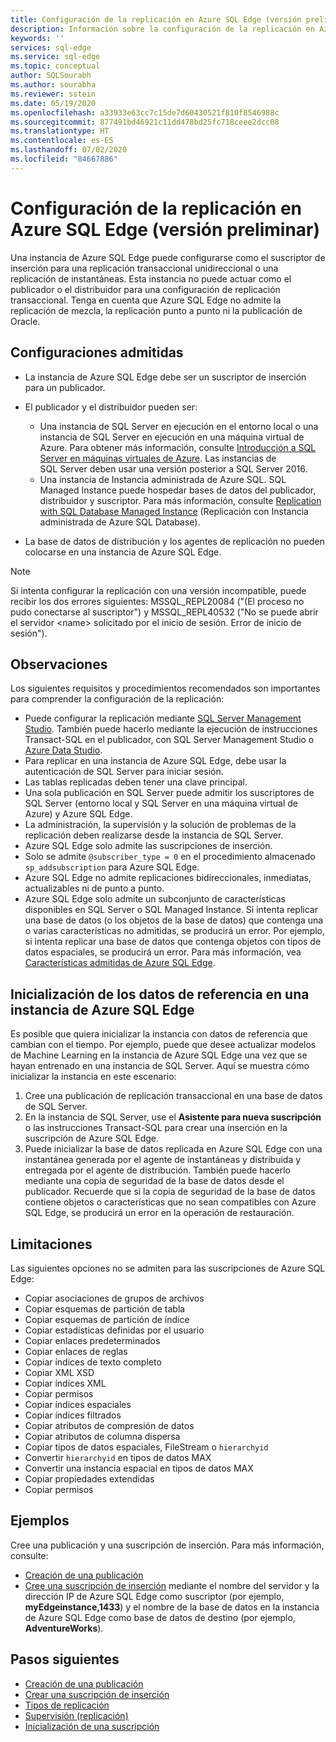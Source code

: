 ```yaml
---
title: Configuración de la replicación en Azure SQL Edge (versión preliminar)
description: Información sobre la configuración de la replicación en Azure SQL Edge (versión preliminar).
keywords: ''
services: sql-edge
ms.service: sql-edge
ms.topic: conceptual
author: SQLSourabh
ms.author: sourabha
ms.reviewer: sstein
ms.date: 05/19/2020
ms.openlocfilehash: a33933e63cc7c15de7d60430521f810f8546988c
ms.sourcegitcommit: 877491bd46921c11dd478bd25fc718ceee2dcc08
ms.translationtype: HT
ms.contentlocale: es-ES
ms.lasthandoff: 07/02/2020
ms.locfileid: "84667886"
---
```

# <a name="configure-replication-to-azure-sql-edge-preview"></a>Configuración de la replicación en Azure SQL Edge (versión preliminar) 

Una instancia de Azure SQL Edge puede configurarse como el suscriptor de inserción para una replicación transaccional unidireccional o una replicación de instantáneas. Esta instancia no puede actuar como el publicador o el distribuidor para una configuración de replicación transaccional. Tenga en cuenta que Azure SQL Edge no admite la replicación de mezcla, la replicación punto a punto ni la publicación de Oracle.

## <a name="supported-configurations"></a>Configuraciones admitidas
  
- La instancia de Azure SQL Edge debe ser un suscriptor de inserción para un publicador.
- El publicador y el distribuidor pueden ser:
   - Una instancia de SQL Server en ejecución en el entorno local o una instancia de SQL Server en ejecución en una máquina virtual de Azure. Para obtener más información, consulte [Introducción a SQL Server en máquinas virtuales de Azure](https://azure.microsoft.com/documentation/articles/virtual-machines-sql-server-infrastructure-services/). Las instancias de SQL Server deben usar una versión posterior a SQL Server 2016.
   - Una instancia de Instancia administrada de Azure SQL. SQL Managed Instance puede hospedar bases de datos del publicador, distribuidor y suscriptor. Para más información, consulte [Replication with SQL Database Managed Instance](https://docs.microsoft.com/azure/sql-database/replication-with-sql-database-managed-instance/) (Replicación con Instancia administrada de Azure SQL Database).

- La base de datos de distribución y los agentes de replicación no pueden colocarse en una instancia de Azure SQL Edge.  

> [!NOTE]
> Si intenta configurar la replicación con una versión incompatible, puede recibir los dos errores siguientes: MSSQL_REPL20084 ("(El proceso no pudo conectarse al suscriptor") y MSSQL_REPL40532 ("No se puede abrir el servidor \<name> solicitado por el inicio de sesión. Error de inicio de sesión").  

## <a name="remarks"></a>Observaciones

Los siguientes requisitos y procedimientos recomendados son importantes para comprender la configuración de la replicación:

- Puede configurar la replicación mediante [SQL Server Management Studio](https://docs.microsoft.com/sql/ssms/download-sql-server-management-studio-ssms). También puede hacerlo mediante la ejecución de instrucciones Transact-SQL en el publicador, con SQL Server Management Studio o [Azure Data Studio](https://docs.microsoft.com/sql/azure-data-studio/download-azure-data-studio).
- Para replicar en una instancia de Azure SQL Edge, debe usar la autenticación de SQL Server para iniciar sesión.
- Las tablas replicadas deben tener una clave principal.
- Una sola publicación en SQL Server puede admitir los suscriptores de SQL Server (entorno local y SQL Server en una máquina virtual de Azure) y Azure SQL Edge.  
- La administración, la supervisión y la solución de problemas de la replicación deben realizarse desde la instancia de SQL Server.  
- Azure SQL Edge solo admite las suscripciones de inserción.  
- Solo se admite `@subscriber_type = 0` en el procedimiento almacenado `sp_addsubscription` para Azure SQL Edge.  
- Azure SQL Edge no admite replicaciones bidireccionales, inmediatas, actualizables ni de punto a punto.
- Azure SQL Edge solo admite un subconjunto de características disponibles en SQL Server o SQL Managed Instance. Si intenta replicar una base de datos (o los objetos de la base de datos) que contenga una o varias características no admitidas, se producirá un error. Por ejemplo, si intenta replicar una base de datos que contenga objetos con tipos de datos espaciales, se producirá un error. Para más información, vea [Características admitidas de Azure SQL Edge](features.md).

## <a name="initialize-reference-data-on-an-instance-of-azure-sql-edge"></a>Inicialización de los datos de referencia en una instancia de Azure SQL Edge

Es posible que quiera inicializar la instancia con datos de referencia que cambian con el tiempo. Por ejemplo, puede que desee actualizar modelos de Machine Learning en la instancia de Azure SQL Edge una vez que se hayan entrenado en una instancia de SQL Server. Aquí se muestra cómo inicializar la instancia en este escenario:

1. Cree una publicación de replicación transaccional en una base de datos de SQL Server.  
2. En la instancia de SQL Server, use el **Asistente para nueva suscripción** o las instrucciones Transact-SQL para crear una inserción en la suscripción de Azure SQL Edge.  
3. Puede inicializar la base de datos replicada en Azure SQL Edge con una instantánea generada por el agente de instantáneas y distribuida y entregada por el agente de distribución. También puede hacerlo mediante una copia de seguridad de la base de datos desde el publicador. Recuerde que si la copia de seguridad de la base de datos contiene objetos o características que no sean compatibles con Azure SQL Edge, se producirá un error en la operación de restauración.

## <a name="limitations"></a>Limitaciones

Las siguientes opciones no se admiten para las suscripciones de Azure SQL Edge:

- Copiar asociaciones de grupos de archivos  
- Copiar esquemas de partición de tabla  
- Copiar esquemas de partición de índice  
- Copiar estadísticas definidas por el usuario  
- Copiar enlaces predeterminados  
- Copiar enlaces de reglas  
- Copiar índices de texto completo  
- Copiar XML XSD  
- Copiar índices XML  
- Copiar permisos  
- Copiar índices espaciales  
- Copiar índices filtrados  
- Copiar atributos de compresión de datos  
- Copiar atributos de columna dispersa  
- Copiar tipos de datos espaciales, FileStream o `hierarchyid`
- Convertir `hierarchyid` en tipos de datos MAX  
- Convertir una instancia espacial en tipos de datos MAX  
- Copiar propiedades extendidas  
- Copiar permisos  

## <a name="examples"></a>Ejemplos

Cree una publicación y una suscripción de inserción. Para más información, consulte:
  
- [Creación de una publicación](https://docs.microsoft.com/sql/relational-databases/replication/publish/create-a-publication)
- [Cree una suscripción de inserción](https://docs.microsoft.com/sql/relational-databases/replication/create-a-push-subscription/) mediante el nombre del servidor y la dirección IP de Azure SQL Edge como suscriptor (por ejemplo, **myEdgeinstance,1433**) y el nombre de la base de datos en la instancia de Azure SQL Edge como base de datos de destino (por ejemplo, **AdventureWorks**).  

## <a name="next-steps"></a>Pasos siguientes  

- [Creación de una publicación](https://docs.microsoft.com/sql/relational-databases/replication/publish/create-a-publication)
- [Crear una suscripción de inserción](https://docs.microsoft.com/sql/relational-databases/replication/create-a-push-subscription/)
- [Tipos de replicación](https://docs.microsoft.com/sql/relational-databases/replication/types-of-replication)
- [Supervisión (replicación)](https://docs.microsoft.com/sql/relational-databases/replication/monitor/monitoring-replication)
- [Inicialización de una suscripción](https://docs.microsoft.com/sql/relational-databases/replication/initialize-a-subscription)  


